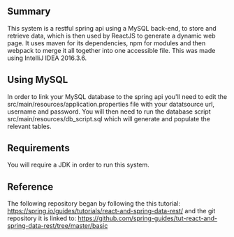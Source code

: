 ## Summary
This system is a restful spring api using a MySQL back-end, to store and retrieve data, which is then used by ReactJS to generate a dynamic web page. It uses maven for its dependencies, npm for modules and then webpack to merge it all together into one accessible file. This was made using IntelliJ IDEA 2016.3.6. 
## Using MySQL
In order to link your MySQL database to the spring api you'll need to edit the src/main/resources/application.properties file with your datatsource url, username and password. 
You will then need to run the database script src/main/resources/db_script.sql which will generate and populate the relevant tables.
## Requirements
You will require a JDK in order to run this system.
## Reference
The following repository began by following the this tutorial: https://spring.io/guides/tutorials/react-and-spring-data-rest/ and the git repository it is linked to: https://github.com/spring-guides/tut-react-and-spring-data-rest/tree/master/basic